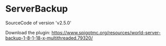 # ServerBackup

SourceCode of version 'v2.5.0'

Download the plugin: https://www.spigotmc.org/resources/world-server-backup-1-8-1-18-x-multithreaded.79320/
